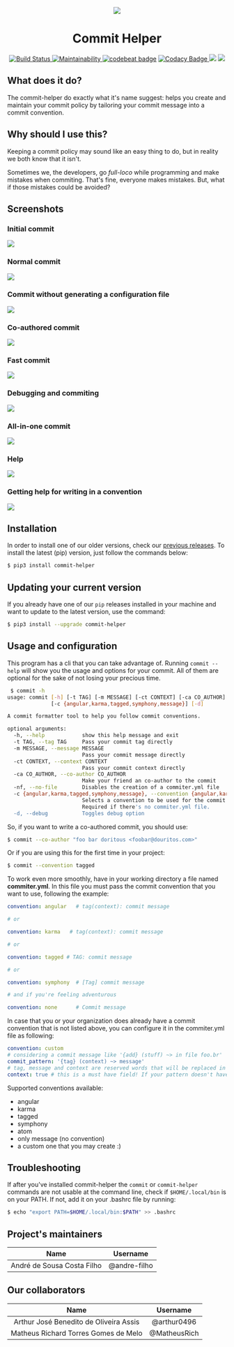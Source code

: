 <p align="center">
  <img src="https://raw.githubusercontent.com/andre-filho/commit-helper/master/assets/200-200.png" style="align: center">
  <h1 align="center">Commit Helper</h3>
</p>

<p align="center">
  <a href="https://travis-ci.org/andre-filho/commit-helper">
    <img src="https://travis-ci.org/andre-filho/commit-helper.svg?branch=master" alt="Build Status">
  </a>
  <a href="https://codeclimate.com/github/andre-filho/commit-helper/maintainability">
    <img src="https://api.codeclimate.com/v1/badges/0ef7545d395120222d77/maintainability" alt="Maintainability">
  </a>
  <a href="https://codebeat.co/projects/github-com-andre-filho-commit-helper-master"><img alt="codebeat badge" src="https://codebeat.co/badges/7621c6dc-7143-4efa-af3e-45508210d276" /></a>
  <a href="https://www.codacy.com/app/andre-filho/commit-helper?utm_source=github.com&amp;utm_medium=referral&amp;utm_content=andre-filho/commit-helper&amp;utm_campaign=Badge_Grade">
    <img src="https://api.codacy.com/project/badge/Grade/595af9a088cf44e19ec2679a8c2617f6" alt="Codacy Badge">
  </a>
  <a href="https://codeclimate.com/github/andre-filho/commit-helper/test_coverage"><img src="https://api.codeclimate.com/v1/badges/0ef7545d395120222d77/test_coverage" /></a>
  <a class="badge-align" href="https://www.codacy.com/app/andre-filho/commit-helper?utm_source=github.com&amp;utm_medium=referral&amp;utm_content=andre-filho/commit-helper&amp;utm_campaign=Badge_Coverage">
    <img src="https://api.codacy.com/project/badge/Coverage/595af9a088cf44e19ec2679a8c2617f6"/>
  </a>
</p>

## What does it do?
The commit-helper do exactly what it's name suggest: helps you create and maintain your commit policy by tailoring your commit message into a commit convention.

## Why should I use this?
Keeping a commit policy may sound like an easy thing to do, but in reality we both know that it isn't.

Sometimes we, the developers, go _full-loco_ while programming and make mistakes when commiting. That's fine, everyone makes mistakes. But, what if those mistakes could be avoided?

## Screenshots

### Initial commit

<img src="https://raw.githubusercontent.com/andre-filho/commit-helper/master/assets/gifs/generate-file.gif" style="min-width:200px;margin-left:auto;margin-right:auto;"/>

### Normal commit

<img src="https://raw.githubusercontent.com/andre-filho/commit-helper/master/assets/gifs/commit.gif" style="min-width:200px;margin-left:auto;margin-right:auto;"/>

### Commit without generating a configuration file

<img src="https://raw.githubusercontent.com/andre-filho/commit-helper/master/assets/gifs/--no-file.gif" style="min-width:200px;margin-left:auto;margin-right:auto;"/>

### Co-authored commit

<img src="https://raw.githubusercontent.com/andre-filho/commit-helper/master/assets/gifs/co-author.gif" style="min-width:200px;margin-left:auto;margin-right:auto;"/>

### Fast commit

<img src="https://raw.githubusercontent.com/andre-filho/commit-helper/master/assets/gifs/single-line.gif" style="min-width:200px;margin-left:auto;margin-right:auto;"/>

### Debugging and commiting

<img src="https://raw.githubusercontent.com/andre-filho/commit-helper/master/assets/gifs/--debug.gif" style="min-width:200px;margin-left:auto;margin-right:auto;"/>

### All-in-one commit

<img src="https://raw.githubusercontent.com/andre-filho/commit-helper/master/assets/gifs/all.gif" style="min-width:200px;margin-left:auto;margin-right:auto;"/>

### Help

<img src="https://raw.githubusercontent.com/andre-filho/commit-helper/master/assets/gifs/flag-h.gif" style="min-width:200px;margin-left:auto;margin-right:auto;"/>

### Getting help for writing in a convention

<img src="https://raw.githubusercontent.com/andre-filho/commit-helper/master/assets/gifs/tag-help.gif" style="min-width:200px;margin-left:auto;margin-right:auto;"/>

## Installation

In order to install one of our older versions, check our [previous releases](PREVIOUS_VERSIONS). To install the latest (pip) version, just follow the commands below:

```bash
$ pip3 install commit-helper
```

## Updating your current version

If you already have one of our `pip` releases installed in your machine and want to update to the latest version, use the command:

```bash
$ pip3 install --upgrade commit-helper
```

## Usage and configuration

This program has a cli that you can take advantage of. Running `commit --help`
will show you the usage and options for your commit. All of them are optional
for the sake of not losing your precious time.

```bash
 $ commit -h
usage: commit [-h] [-t TAG] [-m MESSAGE] [-ct CONTEXT] [-ca CO_AUTHOR] [-nf]
              [-c {angular,karma,tagged,symphony,message}] [-d]

A commit formatter tool to help you follow commit conventions.

optional arguments:
  -h, --help            show this help message and exit
  -t TAG, --tag TAG     Pass your commit tag directly
  -m MESSAGE, --message MESSAGE
                        Pass your commit message directly
  -ct CONTEXT, --context CONTEXT
                        Pass your commit context directly
  -ca CO_AUTHOR, --co-author CO_AUTHOR
                        Make your friend an co-author to the commit
  -nf, --no-file        Disables the creation of a commiter.yml file
  -c {angular,karma,tagged,symphony,message}, --convention {angular,karma,tagged,symphony,message}
                        Selects a convention to be used for the commit.
                        Required if there's no commiter.yml file.
  -d, --debug           Toggles debug option

```

So, if you want to write a co-authored commit, you should use:

```bash
$ commit --co-author "foo bar doritous <foobar@douritos.com>"
```

Or if you are using this for the first time in your project:

```bash
$ commit --convention tagged
```

To work even more smoothly, have in your working directory a file named **commiter.yml**. In this file you must pass the commit convention that you want to use, following the example:

```yaml
convention: angular   # tag(context): commit message

# or

convention: karma   # tag(context): commit message

# or

convention: tagged # TAG: commit message

# or

convention: symphony  # [Tag] commit message

# and if you're feeling adventurous

convention: none      # Commit message
```

In case that you or your organization does already have a commit convention that is not listed above, you can configure it in the commiter.yml file as following:

```yaml
convention: custom
# considering a commit message like '{add} (stuff) ~> in file foo.br'
commit_pattern: '{tag} (context) ~> message'
# tag, message and context are reserved words that will be replaced in your commit message
context: true # this is a must have field! If your pattern doesn't have one, assign false to it
```

Supported conventions available:

 - angular
 - karma
 - tagged
 - symphony
 - atom
 - only message (no convention)
 - a custom one that you may create :)

 ## Troubleshooting
 If after you've installed commit-helper the `commit` or `commit-helper` commands are not usable at the command line, check if `$HOME/.local/bin` is on your PATH. If not, add it on your .bashrc file by running:
 ``` bash
$ echo "export PATH=$HOME/.local/bin:$PATH" >> .bashrc
 ```

## Project's maintainers
| **Name** | **Username** |
| :--------: | :-----: |
| André de Sousa Costa Filho | @andre-filho |

## Our collaborators
| **Name** | **Username** |
| :------: | :----------: |
| Arthur José Benedito de Oliveira Assis | @arthur0496 |
| Matheus Richard Torres Gomes de Melo | @MatheusRich |
